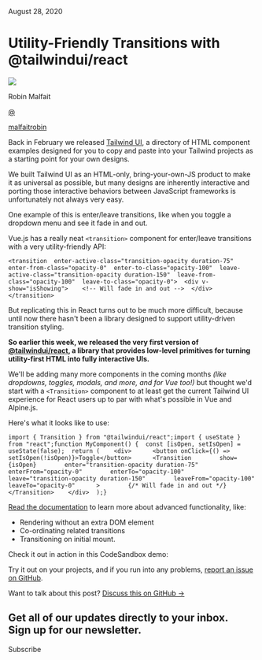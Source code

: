 <!--$-->

<!--/$-->

August 28, 2020

# Utility-Friendly Transitions with @tailwindui/react

![](/_next/image?url=%2F_next%2Fstatic%2Fmedia%2Frobinmalfait.e0195e4e.jpg\&w=96\&q=75)

Robin Malfait

[@](https://twitter.com/malfaitrobin)

<!-- -->

[malfaitrobin](https://twitter.com/malfaitrobin)

Back in February we released [Tailwind UI](https://tailwindui.com), a directory of HTML component examples designed for you to copy and paste into your Tailwind projects as a starting point for your own designs.

We built Tailwind UI as an HTML-only, bring-your-own-JS product to make it as universal as possible, but many designs are inherently interactive and porting those interactive behaviors between JavaScript frameworks is unfortunately not always very easy.

One example of this is enter/leave transitions, like when you toggle a dropdown menu and see it fade in and out.

Vue.js has a really neat `<transition>` component for enter/leave transitions with a very utility-friendly API:

```
<transition  enter-active-class="transition-opacity duration-75"  enter-from-class="opacity-0"  enter-to-class="opacity-100"  leave-active-class="transition-opacity duration-150"  leave-from-class="opacity-100"  leave-to-class="opacity-0">  <div v-show="isShowing">    <!-- Will fade in and out -->  </div></transition>
```

But replicating this in React turns out to be much more difficult, because until now there hasn't been a library designed to support utility-driven transition styling.

**So earlier this week, we released the very first version of [@tailwindui/react](https://github.com/tailwindlabs/tailwindui-react), a library that provides low-level primitives for turning utility-first HTML into fully interactive UIs.**

We'll be adding many more components in the coming months *(like dropdowns, toggles, modals, and more, and for Vue too!)* but thought we'd start with a `<Transition>` component to at least get the current Tailwind UI experience for React users up to par with what's possible in Vue and Alpine.js.

Here's what it looks like to use:

```
import { Transition } from "@tailwindui/react";import { useState } from "react";function MyComponent() {  const [isOpen, setIsOpen] = useState(false);  return (    <div>      <button onClick={() => setIsOpen(!isOpen)}>Toggle</button>      <Transition        show={isOpen}        enter="transition-opacity duration-75"        enterFrom="opacity-0"        enterTo="opacity-100"        leave="transition-opacity duration-150"        leaveFrom="opacity-100"        leaveTo="opacity-0"      >        {/* Will fade in and out */}      </Transition>    </div>  );}
```

[Read the documentation](https://github.com/tailwindlabs/tailwindui-react) to learn more about advanced functionality, like:

- Rendering without an extra DOM element
- Co-ordinating related transitions
- Transitioning on initial mount.

Check it out in action in this CodeSandbox demo:

Try it out on your projects, and if you run into any problems, [report an issue on GitHub](https://github.com/tailwindlabs/tailwindui-react).

Want to talk about this post? [Discuss this on GitHub →](https://github.com/tailwindcss/tailwindcss/discussions/2262)

Get all of our updates directly to your inbox.\
Sign up for our newsletter.
---------------------------

Subscribe

<!--$-->

<!--/$-->
